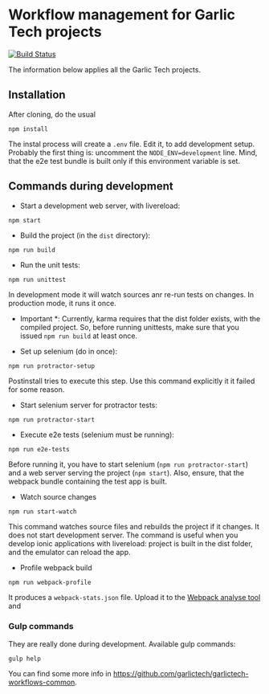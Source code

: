 # Workflow management for Garlic Tech projects

[![Build Status](https://travis-ci.com/garlictech/garlictech-workflows-client.svg?token=PrxB3e9orjydN7XUbkZL&branch=master)](https://travis-ci.com/garlictech/garlictech-workflows-client)

The information below applies all the Garlic Tech projects.

## Installation

After cloning, do the usual

```npm install```

The instal process will create a `.env` file. Edit it, to add development setup. Probably the first thing is: uncomment the ```NODE_ENV=development``` line. Mind, that the e2e test bundle is built only if this environment variable is set.

## Commands during development

 * Start a development web server, with livereload:

```npm start```

 * Build the project (in the ```dist``` directory):

```npm run build```

 * Run the unit tests:

```npm run unittest```

In development mode it will watch sources anr re-run tests on changes. In production mode, it runs it once.

* Important *: Currently, karma requires that the dist folder exists, with the compiled project. So, before running unittests, make sure that you issued `npm run build` at least once.

 * Set up selenium (do in once):

```npm run protractor-setup```

Postinstall tries to execute this step. Use this command explicitly it it failed for some reason.

* Start selenium server for protractor tests:

```npm run protractor-start```

* Execute e2e tests (selenium must be running):

```npm run e2e-tests```

Before running it, you have to start selenium (```npm run protractor-start```) and a web server serving the project (```npm start```). Also, ensure, that the webpack bundle containing the test app is built.

* Watch source changes

```npm run start-watch```

This command watches source files and rebuilds the project if it changes. It does not start development server. The command is useful when you develop ionic applications with livereload: project is built in the dist folder, and the emulator can reload the app.

* Profile webpack build

```npm run webpack-profile```

It produces a ```webpack-stats.json``` file. Upload it to the [Webpack analyse tool](http://webpack.github.io/analyse/) and <enjoy class=""></enjoy>

### Gulp commands

They are really done during development. Available gulp commands:

```gulp help```

You can find some more info in https://github.com/garlictech/garlictech-workflows-common.
